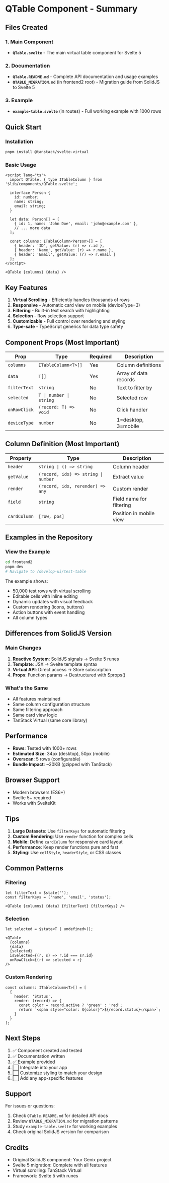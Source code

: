 # QTable Component - Summary

## Files Created

### 1. Main Component
- **`QTable.svelte`** - The main virtual table component for Svelte 5

### 2. Documentation
- **`QTable.README.md`** - Complete API documentation and usage examples
- **`QTABLE_MIGRATION.md`** (in frontend2 root) - Migration guide from SolidJS to Svelte 5

### 3. Example
- **`example-table.svelte`** (in routes) - Full working example with 1000 rows

## Quick Start

### Installation
```bash
pnpm install @tanstack/svelte-virtual
```

### Basic Usage
```svelte
<script lang="ts">
  import QTable, { type ITableColumn } from '$lib/components/QTable.svelte';

  interface Person {
    id: number;
    name: string;
    email: string;
  }

  let data: Person[] = [
    { id: 1, name: 'John Doe', email: 'john@example.com' },
    // ... more data
  ];

  const columns: ITableColumn<Person>[] = [
    { header: 'ID', getValue: (r) => r.id },
    { header: 'Name', getValue: (r) => r.name },
    { header: 'Email', getValue: (r) => r.email }
  ];
</script>

<QTable {columns} {data} />
```

## Key Features

1. **Virtual Scrolling** - Efficiently handles thousands of rows
2. **Responsive** - Automatic card view on mobile (deviceType=3)
3. **Filtering** - Built-in text search with highlighting
4. **Selection** - Row selection support
5. **Customizable** - Full control over rendering and styling
6. **Type-safe** - TypeScript generics for data type safety

## Component Props (Most Important)

| Prop | Type | Required | Description |
|------|------|----------|-------------|
| `columns` | `ITableColumn<T>[]` | Yes | Column definitions |
| `data` | `T[]` | Yes | Array of data records |
| `filterText` | `string` | No | Text to filter by |
| `selected` | `T \| number \| string` | No | Selected row |
| `onRowClick` | `(record: T) => void` | No | Click handler |
| `deviceType` | `number` | No | 1=desktop, 3=mobile |

## Column Definition (Most Important)

| Property | Type | Description |
|----------|------|-------------|
| `header` | `string \| () => string` | Column header |
| `getValue` | `(record, idx) => string \| number` | Extract value |
| `render` | `(record, idx, rerender) => any` | Custom render |
| `field` | `string` | Field name for filtering |
| `cardColumn` | `[row, pos]` | Position in mobile view |

## Examples in the Repository

### View the Example
```bash
cd frontend2
pnpm dev
# Navigate to /develop-ui/test-table
```

The example shows:
- 50,000 test rows with virtual scrolling
- Editable cells with inline editing
- Dynamic updates with visual feedback
- Custom rendering (icons, buttons)
- Action buttons with event handling
- All column types

## Differences from SolidJS Version

### Main Changes
1. **Reactive System**: SolidJS signals → Svelte 5 runes
2. **Template**: JSX → Svelte template syntax
3. **Virtual API**: Direct access → Store subscription
4. **Props**: Function params → Destructured with $props()

### What's the Same
- All features maintained
- Same column configuration structure
- Same filtering approach
- Same card view logic
- TanStack Virtual (same core library)

## Performance

- **Rows**: Tested with 1000+ rows
- **Estimated Size**: 34px (desktop), 50px (mobile)
- **Overscan**: 5 rows (configurable)
- **Bundle Impact**: ~20KB (gzipped with TanStack)

## Browser Support

- Modern browsers (ES6+)
- Svelte 5+ required
- Works with SvelteKit

## Tips

1. **Large Datasets**: Use `filterKeys` for automatic filtering
2. **Custom Rendering**: Use `render` function for complex cells
3. **Mobile**: Define `cardColumn` for responsive card layout
4. **Performance**: Keep render functions pure and fast
5. **Styling**: Use `cellStyle`, `headerStyle`, or CSS classes

## Common Patterns

### Filtering
```svelte
let filterText = $state('');
const filterKeys = ['name', 'email', 'status'];

<QTable {columns} {data} {filterText} {filterKeys} />
```

### Selection
```svelte
let selected = $state<T | undefined>();

<QTable 
  {columns} 
  {data} 
  {selected}
  isSelected={(r, s) => r.id === s?.id}
  onRowClick={(r) => selected = r}
/>
```

### Custom Rendering
```svelte
const columns: ITableColumn<T>[] = [
  {
    header: 'Status',
    render: (record) => {
      const color = record.active ? 'green' : 'red';
      return `<span style="color: ${color}">${record.status}</span>`;
    }
  }
];
```

## Next Steps

1. ✅ Component created and tested
2. ✅ Documentation written
3. ✅ Example provided
4. ⬜ Integrate into your app
5. ⬜ Customize styling to match your design
6. ⬜ Add any app-specific features

## Support

For issues or questions:
1. Check `QTable.README.md` for detailed API docs
2. Review `QTABLE_MIGRATION.md` for migration patterns
3. Study `example-table.svelte` for working examples
4. Check original SolidJS version for comparison

## Credits

- Original SolidJS component: Your Genix project
- Svelte 5 migration: Complete with all features
- Virtual scrolling: TanStack Virtual
- Framework: Svelte 5 with runes


